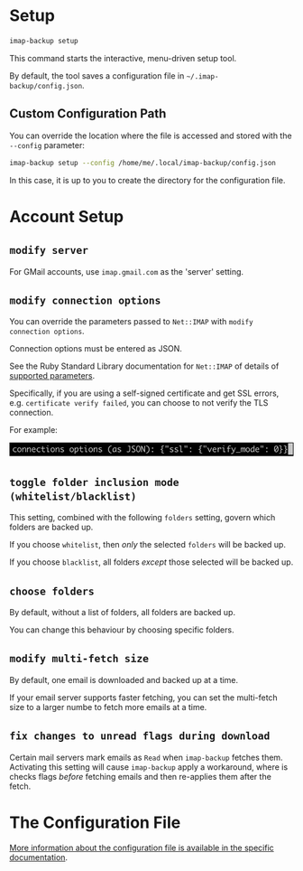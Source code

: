 # Setup

```sh
imap-backup setup
```

This command starts the interactive, menu-driven setup tool.

By default, the tool saves a configuration file in `~/.imap-backup/config.json`.

## Custom Configuration Path

You can override the location where the file is accessed and stored with the `--config` parameter:

```sh
imap-backup setup --config /home/me/.local/imap-backup/config.json
```

In this case, it is up to you to create the directory for the configuration file.

# Account Setup

## `modify server`

For GMail accounts, use `imap.gmail.com` as the 'server' setting.

## `modify connection options`

You can override the parameters passed to `Net::IMAP` with `modify connection options`.

Connection options must be entered as JSON.

See the Ruby Standard Library documentation for `Net::IMAP` of details of
[supported parameters](https://ruby-doc.org/stdlib-3.1.2/libdoc/net-imap/rdoc/Net/IMAP.html#method-c-new).

Specifically, if you are using a self-signed certificate and get SSL errors, e.g.
`certificate verify failed`, you can choose to not verify the TLS connection.

For example:

![Entering connection options as JSON](../images/entering-connection-options-as-json.png "Entering connection options as JSON")

## `toggle folder inclusion mode (whitelist/blacklist)`

This setting, combined with the following `folders` setting,
govern which folders are backed up.

If you choose `whitelist`, then *only* the selected `folders`
will be backed up.

If you choose `blacklist`, all folders *except* those selected
will be backed up.

## `choose folders`

By default, without a list of folders, all folders are backed up.

You can change this behaviour by choosing specific folders.

## `modify multi-fetch size`

By default, one email is downloaded and backed up at a time.

If your email server supports faster fetching,
you can set the multi-fetch size to a larger numbe
to fetch more emails at a time.

## `fix changes to unread flags during download`

Certain mail servers mark emails as `Read` when `imap-backup` fetches
them. Activating this setting will cause `imap-backup`
apply a workaround, where is checks flags *before* fetching
emails and then re-applies them after the fetch.

# The Configuration File

[More information about the configuration file is available in the specific documentation](../files/config.md).
